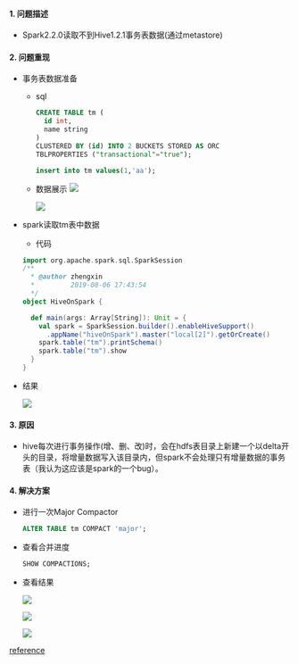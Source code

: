 #### 1. 问题描述
 * Spark2.2.0读取不到Hive1.2.1事务表数据(通过metastore)

#### 2. 问题重现

 * 事务表数据准备

   * sql

     ```sql
     CREATE TABLE tm (
       id int,
       name string
     )
     CLUSTERED BY (id) INTO 2 BUCKETS STORED AS ORC
     TBLPROPERTIES ("transactional"="true");
     
     insert into tm values(1,'aa');
     ```
     
   * 数据展示
     ![](http://pic.carryzheng.xin/zx_md/20190823141723.png)

     ![](http://pic.carryzheng.xin/zx_md/20190823160726.png)

 * spark读取tm表中数据

    * 代码

   ```scala
   import org.apache.spark.sql.SparkSession
   /**
     * @author zhengxin
     *         2019-08-06 17:43:54
     */
   object HiveOnSpark {
   
     def main(args: Array[String]): Unit = {
       val spark = SparkSession.builder().enableHiveSupport()
         .appName("hiveOnSpark").master("local[2]").getOrCreate()
       spark.table("tm").printSchema()
       spark.table("tm").show
     }
   }
   ```
   
 * 结果
   
      ![](http://pic.carryzheng.xin/zx_md/20190823160925.png)


#### 3. 原因

 * hive每次进行事务操作(增、删、改)时，会在hdfs表目录上新建一个以delta开头的目录，将增量数据写入该目录内，但spark不会处理只有增量数据的事务表（我认为这应该是spark的一个bug）。


#### 4. 解决方案

 * 进行一次Major Compactor
   ```sql
   ALTER TABLE tm COMPACT 'major';
   ```
   
 * 查看合并进度
   ```sql
   SHOW COMPACTIONS;
   ```
   
 * 查看结果

    ![](http://pic.carryzheng.xin/zx_md/20190823161037.png)

    ![](http://pic.carryzheng.xin/zx_md/20190823161156.png)

    ![](http://pic.carryzheng.xin/zx_md/20190823161334.png)

[reference](https://cwiki.apache.org/confluence/display/Hive/Hive+Transactions#HiveTransactions-SHOWCOMPACTIONS)

